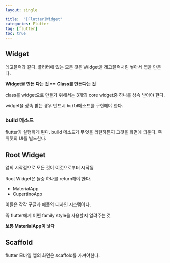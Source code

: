 ```yaml
---
layout: single 

title:  "[Flutter]Widget" 
categories: Flutter
tag: [flutter]
toc: true
---
```




## Widget

레고블럭과 같다. 플러터에 있는 모든 것은 Widget을 레고블럭처럼 쌓아서 앱을 만든다.

**Widget을 만든 다는 것 == Class를 만든다는 것**

class를 widget으로 만들기 위해서는 3개의 core widget중 하나를 상속 받아야 한다. 

widget을 상속 받는 경우 반드시 `build`메소드를 구현해야 한다.

### build 메소드

flutter가 실행하게 된다. build 메소드가 무엇을 리턴하든지 그것을 화면에 띄운다. 즉 위젯의 UI를 빌드한다.

## Root Widget

앱의 시작점으로 모든 것이 이것으로부터 시작됨

Root Widget은 둘중 하나를 return해야 한다.

- MaterialApp
- CupertinoApp

이들은 각각 구글과 애플의 디자인 시스템이다.

즉 flutter에게 어떤 family style을 사용할지 알려주는 것

**보통 MaterialApp이 낫다**

## Scaffold

flutter 모바일 앱의 화면은 scaffold를 가져야한다.
